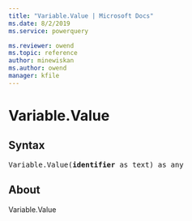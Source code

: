 ```yaml
---
title: "Variable.Value | Microsoft Docs"
ms.date: 8/2/2019
ms.service: powerquery

ms.reviewer: owend
ms.topic: reference
author: minewiskan
ms.author: owend
manager: kfile
---
```

# Variable.Value

## Syntax

<pre>
Variable.Value(<b>identifier</b> as text) as any
</pre>

## About
Variable.Value

